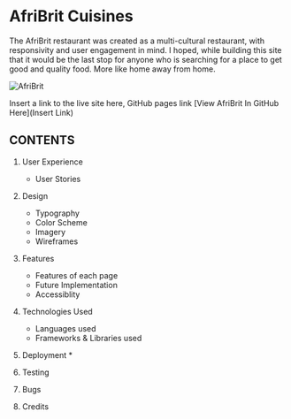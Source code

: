 <!--Headings-->

# AfriBrit Cuisines

The AfriBrit restaurant was created as a multi-cultural restaurant, with responsivity and user engagement in mind.
I hoped, while building this site that it would be the last stop for anyone who is searching for a place to get good and quality food. More like home away from home.

![AfriBrit](https://user-images.githubusercontent.com/111319158/192869059-90f228fb-d9fa-4c80-b865-24789429947d.PNG)

<!--Link of my site in GitHub-->
Insert a link to the live site here, GitHub pages link
[View AfriBrit In GitHub Here](Insert Link)

## CONTENTS

1. User Experience
    * User Stories
    
1. Design
    * Typography
    * Color Scheme
    * Imagery
    * Wireframes

1. Features
    * Features of each page
    * Future Implementation
    * Accessiblity

1. Technologies Used
    * Languages used
    * Frameworks & Libraries used

1. Deployment
    * 

1. Testing

1. Bugs

1. Credits
